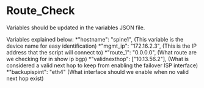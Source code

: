 # Route_Check

Variables should be updated in the variables JSON file.

Variables explained below:
        *"hostname": "spine1",               (This variable is the device name for easy identification)
        *"mgmt_ip": "172.16.2.3",            (This is the IP address that the script will connect to)
        *"route_1": "0.0.0.0",               (What route are we checking for in show ip bgp)
        *"validnexthop": ["10.13.56.2"],     (What is considered a valid next hop to keep from enabling the failover ISP interface)
        *"backupispint": "eth4"              (What interface should we enable when no valid next hop exist)
